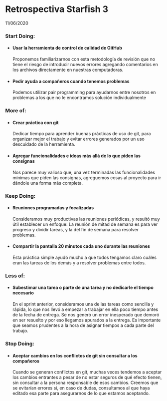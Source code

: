 # Retrospectiva Starfish 3
11/06/2020

### Start Doing:
- #### Usar la herramienta de control de calidad de GitHub
    Proponemos familiarizarnos con esta metodología de revisión que no tiene el riesgo de introducir nuevos errores agregando comentarios en los archivos directamente en nuestras computadoras.

- #### Pedir ayuda a compañeros cuando tenemos problemas
    Podemos utilizar pair programming para ayudarnos entre nosotros en problemas a los que no le encontramos solución individualmente
    

### More of: 

- #### Crear práctica con git
    Dedicar tiempo para aprender buenas prácticas de uso de git, para organizar mejor el trabajo y evitar errores generados por un uso descuidado de la herramienta.

- #### Agregar funcionalidades e ideas más allá de lo que piden las consignas
    Nos parece muy valioso que, una vez terminadas las funcionalidades mínimas que piden las consignas, agreguemos cosas al proyecto para ir dándole una forma más completa.
    

### Keep Doing:

- #### Reuniones programadas y focalizadas
    Consideramos muy productivas las reuniones periódicas, y resultó muy útil establecer un enfoque: La reunión de mitad de semana es para ver progreso y dividir tareas, y la del fin de semana para resolver problemas.

- #### Compartir la pantalla 20 minutos cada uno durante las reuniones
    Esta práctica simple ayudó mucho a que todos tengamos claro cuáles eran las tareas de los demás y a resolver problemas entre todos.
    

### Less of:

- #### Subestimar una tarea o parte de una tarea y no dedicarle el tiempo necesario
    En el sprint anterior, consideramos una de las tareas como sencilla y rápida, lo que nos llevó a empezar a trabajar en ella poco tiempo antes de la fecha de entrega. Se nos generó un error inesperado que demoró en ser resuelto y por eso llegamos apurados a la entrega. Es importante que seamos prudentes a la hora de asignar tiempos a cada parte del trabajo.



### Stop Doing:

- #### Aceptar cambios en los conflictos de git sin consultar a los compañeros
    Cuando se generan conflictos en git, muchas veces tendemos a aceptar los cambios entrantes a pesar de no estar seguros de qué efecto tienen, sin consultar a la persona responsable de esos cambios. Creemos que se evitarían errores si, en caso de dudas, consultamos al que haya editado esa parte para asegurarnos de lo que estamos aceptando.



